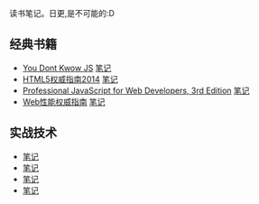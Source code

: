 读书笔记。日更,是不可能的:D

## 经典书籍
+ [You Dont Kwow JS](https://github.com/getify/You-Dont-Know-JS/tree/1st-ed)  [笔记]()
+ [HTML5权威指南2014]()  [笔记]()
+ [Professional JavaScript for Web Developers, 3rd Edition]()  [笔记](./Web性能权威指南.md)
+ [Web性能权威指南]()  [笔记]()

## 实战技术
+ []()  [笔记]()
+ []()  [笔记]()
+ []()  [笔记]()
+ []()  [笔记]()
